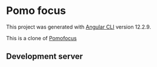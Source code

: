 # Pomo focus

This project was generated with [Angular CLI](https://github.com/angular/angular-cli) version 12.2.9.

This is a clone of [Pomofocus](https://pomofocus.io/)

## Development server


